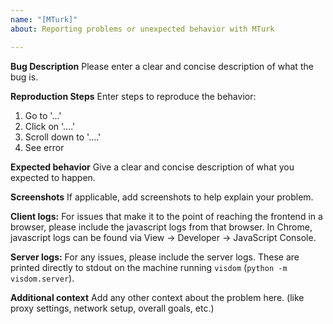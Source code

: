 ```yaml
---
name: "[MTurk]"
about: Reporting problems or unexpected behavior with MTurk

---
```


**Bug Description**
Please enter a clear and concise description of what the bug is.

**Reproduction Steps**
Enter steps to reproduce the behavior:
1. Go to '...'
2. Click on '....'
3. Scroll down to '....'
4. See error

**Expected behavior**
Give a clear and concise description of what you expected to happen.

**Screenshots**
If applicable, add screenshots to help explain your problem.

**Client logs:**
For issues that make it to the point of reaching the frontend in a browser, please include the javascript logs from that browser. In Chrome, javascript logs can be found via View -> Developer -> JavaScript Console.

**Server logs:**
For any issues, please include the server logs. These are printed directly to stdout on the machine running `visdom` (`python -m visdom.server`).

**Additional context**
Add any other context about the problem here. (like proxy settings, network setup, overall goals, etc.)
